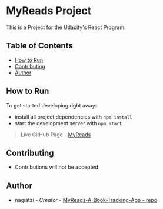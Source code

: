 # MyReads Project

This is a Project for the Udacity's React Program.

## Table of Contents
* [How to Run](#how-to-run)
* [Contributing](#contributing)
* [Author](#author)

## How to Run
To get started developing right away:

* install all project dependencies with `npm install`
* start the development server with `npm start`

>Live GitHub Page - [MyReads]()

## Contributing
* Contributions will not be accepted

## Author
* nagiatzi - *Creator* - [MyReads-A-Book-Tracking-App - repo](https://github.com/nagiatzi/MyReads.git)
